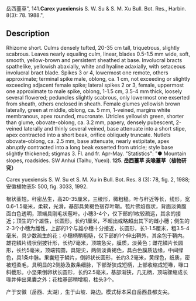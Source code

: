 岳西薹草",
141.**Carex yuexiensis** S. W. Su & S. M. Xu Bull. Bot. Res., Harbin. 8(3): 78. 1988.",

## Description
Rhizome short. Culms densely tufted, 20-35 cm tall, triquetrous, slightly scabrous. Leaves nearly equaling culm, linear, blades 0.5-1.5 mm wide, soft, smooth, yellow-brown and persistent sheathed at base. Involucral bracts spathelike, yellowish abaxially, white and hyaline adaxially, with setaceous involucral bract blade. Spikes 3 or 4, lowermost one remote, others approximate; terminal spike male, oblong, ca. 1 cm, not exceeding or slightly exceeding adjacent female spike; lateral spikes 2 or 3, female, uppermost one approximate to male spike, oblong, 1-1.5 cm, 3.5-4 mm thick, loosely several flowered; peduncles slightly scabrous, only lowermost one exserted from sheath, others enclosed in sheath. Female glumes yellowish brown laterally, green at middle, oblong, ca. 5 mm, 1-veined, margins white membranous, apex rounded, mucronate. Utricles yellowish green, shorter than glume, obovate-oblong, ca. 3.2 mm, papery, densely pubescent, 2-veined laterally and thinly several veined, base attenuate into a short stipe, apex contracted into a short beak, orifice obliquely truncate. Nutlets obovate-oblong, ca. 2.5 mm, base attenuate, nearly estipitate, apex abruptly contracted into a long beak exserted from utricle; style base slightly thickened; stigmas 3. Fl. and fr. Apr-May.
  "Statistics": "● Mountain slopes, roadsides. SW Anhui (Taihu, Yuexi).
**125. 岳西薹草 突喙薹草（植物研究）**

Carex yuexiensis S. W. Su et S. M. Xu in Bull. Bot. Res. 8 (3): 78, fig. 2, 1988; 安徽植物志5: 500, fig. 3033, 1992.

根状茎短。秆密丛生，高20-35厘米，三棱形，微粗糙。叶与秆近等长，线形，宽0.6-1.5毫米，柔软，光滑，基部具黄褐色宿存叶鞘。苞片佛焰苞状，背面淡黄腹面白色透明，顶端具刚毛状苞叶。小穗3-4个，仅下部的1枚较疏远，其余的接近；顶生的1个雄性，长圆形，长约1厘米，不超出或略超出其下的雌小穗；侧生的2-3个小穗为雌性，上部的1个与雄小穗十分接近，长圆形，长1-1.5厘米，粗3.5-4毫米，具少数疏生的花；小穗柄稍粗糙，仅下部的1个伸出鞘外，其余包于鞘内。雄花鳞片线状倒披针形，长约7毫米，顶端急尖，膜质，淡黄色；雌花鳞片长圆形，长约5毫米，顶端钝圆，具短尖，两侧淡黄褐色，具白色膜质边缘，中间绿色，具1条中脉。果囊短于鳞片，倒卵状长圆形，长约3.2毫米，黄绿色，纸质，密被短柔毛，具明显的2侧脉及数条细脉，下部渐狭成短柄，上部收缩成短喙，喙口斜截形。小坚果倒卵状长圆形，长约2.5毫米，基部渐狭，几无柄，顶端骤缩成长喙并伸出果囊之外；花柱基部稍增粗，柱头3个。

产于安徽（岳西、太湖），生于山坡、路边。模式标本采自岳西县都支尖。
